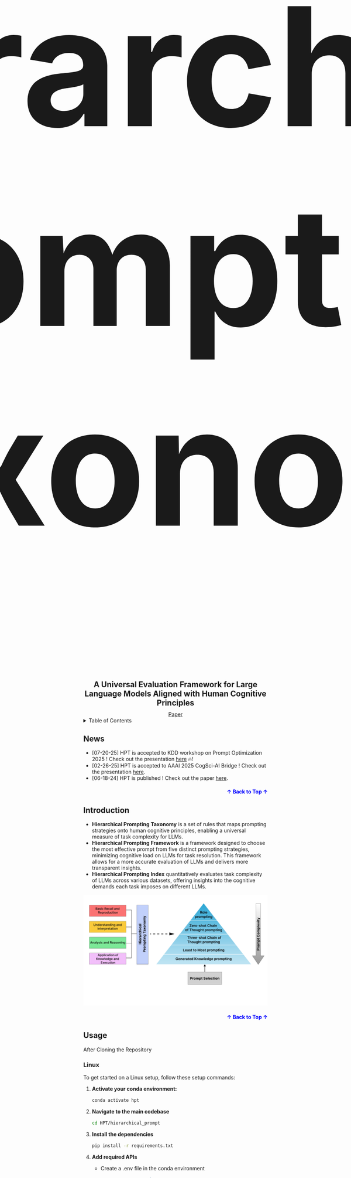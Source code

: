 <a name="readme-top"></a>
<!-- <p align="center">
  <img src="https://img.shields.io/github/stars/devichand579/HPT" alt="GitHub stars" height="25"/>
  <img src="https://img.shields.io/github/forks/devichand579/HPT" alt="GitHub forks" height="25"/>
  <img src="https://img.shields.io/github/contributors/devichand579/HPT" alt="GitHub contributors" height="25"/>
  <img src="https://img.shields.io/github/issues/devichand579/HPT" alt="GitHub issues" height="25"/>
</p> -->

<div align="center">
  <div style="display: flex; align-items: center; justify-content: center;">
    <a href="https://github.com/devichand579/HPT">
      <img src="imgs/hpt_logo.png" alt="Logo" height="125">
    </a>
    <span style="font-size: 225px; font-weight: bold; margin-left: 10px;">
      <h1><strong>Hierarchical Prompting Taxonomy</strong></h1>
    </span>
  </div>
  <div style="font-size: 1.5em; font-weight: bold; margin-top: 10px;">
    <strong>A Universal Evaluation Framework for Large Language Models Aligned with Human Cognitive Principles</strong>
  </div>
  <div style="margin-top: 10px;">
    <a href="https://arxiv.org/abs/2406.12644">Paper</a>
  </div>
</div>

<!-- TABLE OF CONTENTS -->

<details>
  <summary>Table of Contents</summary>
  <ol>
    <li><a href="#news">News</a></li>
    <li><a href="#introduction">Introduction</a></li>
    <li><a href="#demo">Demo</a></li>
    <li><a href="#installation">Installation</a></li>
    <li><a href="#usage">Usage</a></li>
    <li><a href="#Datasets and models">Datasets and Models</a></li>
    <li><a href="#references">References</a></li>
    <li><a href="#contributing">Contributing</a></li> 
    <li><a href="#cite-us">Cite Us</a></li>
  </ol>
</details>

## News
- [07-20-25] HPT is accepted to KDD workshop on Prompt Optimization 2025 ! Check out the presentation [here](https://kdd-prompt-optimization-workshop.github.io/kdd-2025-prompt-optimization/) 🔥!
- [02-26-25] HPT is accepted to AAAI 2025 CogSci-AI Bridge ! Check out the presentation [here](https://sites.google.com/view/cosainsai/home-page).
- [06-18-24] HPT is published ! Check out the paper [here](https://arxiv.org/abs/2406.12644).

<p align="right" style="font-size: 14px; color: #555; margin-top: 20px;">
  <a href="#readme-top" style="text-decoration: none; color: blue; font-weight: bold;">
    ↑ Back to Top ↑
  </a>
</p>

## Introduction
- **Hierarchical Prompting Taxonomy** is a set of rules that maps prompting strategies onto human cognitive principles, enabling a universal measure of task complexity for LLMs.
- **Hierarchical Prompting Framework** is a framework designed to choose the most effective prompt from five distinct prompting strategies, minimizing cognitive load on LLMs for task resolution. This framework allows for a more accurate evaluation of LLMs and delivers more transparent insights.
- **Hierarchical Prompting Index**  quantitatively evaluates task complexity of LLMs across various datasets, offering insights into the cognitive demands each task imposes on different LLMs.


![HPT](imgs/hpt.jpg)



<p align="right" style="font-size: 14px; color: #555; margin-top: 20px;">
  <a href="#readme-top" style="text-decoration: none; color: blue; font-weight: bold;">
    ↑ Back to Top ↑
  </a>
</p>


## Usage
After Cloning the Repository
### Linux
To get started on a Linux setup, follow these setup commands:
1. **Activate your conda environment:**
    ```sh
    conda activate hpt
    ```
3. **Navigate to the main codebase**
   ```sh
   cd HPT/hierarchical_prompt
   ```
   
3. **Install the dependencies**
   ```sh
   pip install -r requirements.txt
   ```
4. **Add required APIs**
   - Create a .env file in the conda environment
   ```sh
   HF_TOKEN = "your HF Token"
   OPENAI_API_KEY = "your API key"
   ANTHROPIC_API_KEY = "your API key"
   ```

5. **To run both frameworks, use the following command structure**
    ```sh
    bash run.sh method model dataset [--thres num]
    ```
    - method
      - man
      - auto
        
    - model
        - gpt4o
        - claude
        - gemma2
        - nemo
        - llama3
        - phi3
        - gemma
        - mistral
        
    - dataset
        - mmlu
        - gsm8k
        - humaneval
        - boolq
        - csqa
        - iwslt
        - samsum
        
     - If the datasets are IWSLT or SamSum, add '--thres num'

    - num
        - 0.15
        - 0.20
        - 0.25
        - 0.30
        - or higher thresholds apart from our experiments.
    - Example commands: 
      ```sh
      bash run.sh man llama3 iwslt --thres 0.15
      ```
      ```sh
      bash run.sh auto phi3 boolq 
      ```
## To Run LLM-as-a-judge Experiment
1. **Naviage to prompt_complexity directory**
    ```sh
      cd HPT/prompt_complexity
    ```
2. **Run the prompt_complexity script**
    ```sh
      python prompt_complexity.py
    ```

<p align="right" style="font-size: 14px; color: #555; margin-top: 20px;">
  <a href="#readme-top" style="text-decoration: none; color: blue; font-weight: bold;">
    ↑ Back to Top ↑
  </a>
</p>

## Datasets and models 
HPT currently supports different datasets, models and prompt engineering methods employed by HPF. You are welcome to add more.
### Datasets

- Reasoning datasets:
  - MMLU
  - CommonsenseQA
- Coding datasets:
  - HumanEval
- Mathematics datasets:
  - GSM8K
- Question-answering datasets:
  - BoolQ
- Translation datasets:
  - IWSLT-2017 en-fr
- Summarization datasets:
  - SamSum



### Models

- Language models:
  - GPT-4o
  - Claude 3.5 Sonnet
  - Mistral Nemo 12B
  - Gemma 2 9B
  - Llama 3 8B
  - Mistral 7B
  - Phi 3 3.8B
  - Gemma 7B

### Prompt Engineering

- Role Prompting [1]
- Zero-shot Chain-of-Thought Prompting [2]
- Three-shot Chain-of-Thought Prompting [3]
- Least-to-Most Prompting [4]
- Generated Knowledge Prompting [5]

<p align="right" style="font-size: 14px; color: #555; margin-top: 20px;">
  <a href="#readme-top" style="text-decoration: none; color: blue; font-weight: bold;">
    ↑ Back to Top ↑
  </a>
</p>


## References 
1. Kong, A., Zhao, S., Chen, H., Li, Q., Qin, Y., Sun, R., & Zhou, X. (2023). Better Zero-Shot Reasoning with Role-Play Prompting. ArXiv, abs/2308.07702.
2. Kojima, T., Gu, S.S., Reid, M., Matsuo, Y., & Iwasawa, Y. (2022). Large Language Models are Zero-Shot Reasoners. ArXiv, abs/2205.11916.
3. Wei, J., Wang, X., Schuurmans, D., Bosma, M., Chi, E.H., Xia, F., Le, Q., & Zhou, D. (2022). Chain of Thought Prompting Elicits Reasoning in Large Language Models. ArXiv, abs/2201.11903.
4. Zhou, D., Scharli, N., Hou, L., Wei, J., Scales, N., Wang, X., Schuurmans, D., Bousquet, O., Le, Q., & Chi, E.H. (2022). Least-to-Most Prompting Enables Complex Reasoning in Large Language Models. ArXiv, abs/2205.10625.
5. Liu, J., Liu, A., Lu, X., Welleck, S., West, P., Le Bras, R., Choi, Y., & Hajishirzi, H. (2021). Generated Knowledge Prompting for Commonsense Reasoning. Annual Meeting of the Association for Computational Linguistics.
<p align="right" style="font-size: 14px; color: #555; margin-top: 20px;">
  <a href="#readme-top" style="text-decoration: none; color: blue; font-weight: bold;">
    ↑ Back to Top ↑
  </a>
</p>


## Contributing 
This project aims to build open-source evaluation frameworks for assessing LLMs and other agents. This project welcomes contributions and suggestions. Please see the details on [how to contribute](CONTRIBUTING.md).

If you are new to GitHub, [here](https://opensource.guide/how-to-contribute/#how-to-submit-a-contribution) is a detailed guide on getting involved with development on GitHub.
<p align="right" style="font-size: 14px; color: #555; margin-top: 20px;">
  <a href="#readme-top" style="text-decoration: none; color: blue; font-weight: bold;">
    ↑ Back to Top ↑
  </a>
</p>

## Cite Us
If you find our work useful, please cite us !
```bibtex
@misc{budagam2024hierarchicalpromptingtaxonomyuniversal,
      title={Hierarchical Prompting Taxonomy: A Universal Evaluation Framework for Large Language Models Aligned with Human Cognitive Principles}, 
      author={Devichand Budagam and Ashutosh Kumar and Mahsa Khoshnoodi and Sankalp KJ and Vinija Jain and Aman Chadha},
      year={2024},
      eprint={2406.12644},
      archivePrefix={arXiv},
      primaryClass={cs.CL},
      url={https://arxiv.org/abs/2406.12644}, 
}
```
<p align="right" style="font-size: 14px; color: #555; margin-top: 20px;">
  <a href="#readme-top" style="text-decoration: none; color: blue; font-weight: bold;">
    ↑ Back to Top ↑
  </a>
</p>


